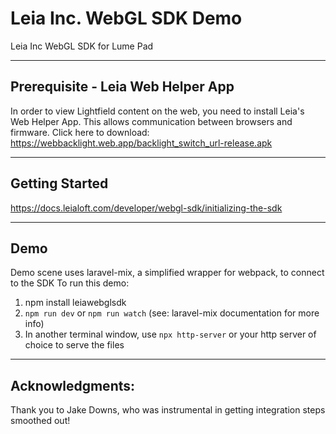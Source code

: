 # Leia Inc. WebGL SDK Demo

Leia Inc WebGL SDK for Lume Pad

---

## Prerequisite - Leia Web Helper App
In order to view Lightfield content on the web, you need to install Leia's Web Helper App. This allows communication between browsers and firmware.
Click here to download: https://webbacklight.web.app/backlight_switch_url-release.apk

---

## Getting Started
https://docs.leialoft.com/developer/webgl-sdk/initializing-the-sdk

---
## Demo
Demo scene uses laravel-mix, a simplified wrapper for webpack, to connect to the SDK
To run this demo:
1. npm install leiawebglsdk
2. `npm run dev` or `npm run watch` (see: laravel-mix documentation for more info)
3. In another terminal window, use  `npx http-server` or your http server of choice to serve the files

---
## Acknowledgments:
Thank you to Jake Downs, who was instrumental in getting integration steps smoothed out!
